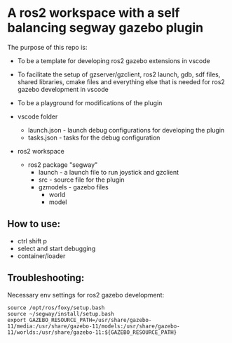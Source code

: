 # A ros2 workspace with a self balancing segway gazebo plugin

The purpose of this repo is:
- To be a template for developing ros2 gazebo extensions in vscode
- To facilitate the setup of gzserver/gzclient, ros2 launch, gdb, sdf files, shared libraries, cmake files and everything else that is needed for ros2 gazebo development in vscode
- To be a playground for modifications of the plugin

- vscode folder
  - launch.json - launch debug configurations for developing the plugin
  - tasks.json - tasks for the debug configuration

- ros2 workspace
  - ros2 package "segway"
    - launch - a launch file to run joystick and gzclient 
    - src - source file for the plugin
    - gzmodels - gazebo files
        - world
        - model

## How to use:
- ctrl shift p 
- select and start debugging
- container/loader

## Troubleshooting:
Necessary env settings for ros2 gazebo development:
```
source /opt/ros/foxy/setup.bash
source ~/segway/install/setup.bash
export GAZEBO_RESOURCE_PATH=/usr/share/gazebo-11/media:/usr/share/gazebo-11/models:/usr/share/gazebo-11/worlds:/usr/share/gazebo-11:${GAZEBO_RESOURCE_PATH}
```